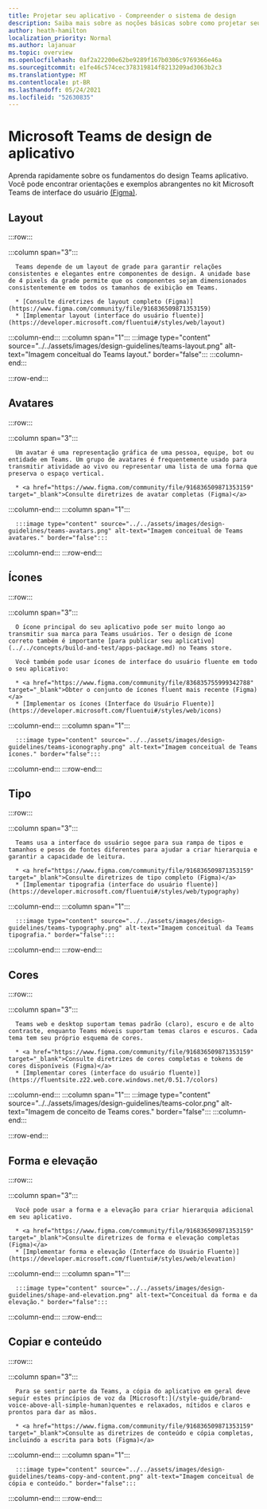 ```yaml
---
title: Projetar seu aplicativo - Compreender o sistema de design
description: Saiba mais sobre as noções básicas sobre como projetar seu aplicativo Microsoft Teams, incluindo layout, esquema de cores e muito mais.
author: heath-hamilton
localization_priority: Normal
ms.author: lajanuar
ms.topic: overview
ms.openlocfilehash: 0af2a22200e62be9289f167b0306c9769366e46a
ms.sourcegitcommit: e1fe46c574cec378319814f8213209ad3063b2c3
ms.translationtype: MT
ms.contentlocale: pt-BR
ms.lasthandoff: 05/24/2021
ms.locfileid: "52630835"
---
```

# <a name="microsoft-teams-app-design-system"></a>Microsoft Teams de design de aplicativo

Aprenda rapidamente sobre os fundamentos do design Teams aplicativo. Você pode encontrar orientações e exemplos abrangentes no kit Microsoft Teams de interface do usuário <a href="https://www.figma.com/community/file/916836509871353159" target="_blank">(Figma)</a>.

## <a name="layout"></a>Layout

:::row:::

   :::column span="3":::

      Teams depende de um layout de grade para garantir relações consistentes e elegantes entre componentes de design. A unidade base de 4 pixels da grade permite que os componentes sejam dimensionados consistentemente em todos os tamanhos de exibição em Teams.

      * [Consulte diretrizes de layout completo (Figma)](https://www.figma.com/community/file/916836509871353159)
      * [Implementar layout (interface do usuário fluente)](https://developer.microsoft.com/fluentui#/styles/web/layout)

   :::column-end:::
   :::column span="1":::
      :::image type="content" source="../../assets/images/design-guidelines/teams-layout.png" alt-text="Imagem conceitual do Teams layout." border="false":::
   :::column-end:::

:::row-end:::

## <a name="avatars"></a>Avatares

:::row:::

   :::column span="3":::

      Um avatar é uma representação gráfica de uma pessoa, equipe, bot ou entidade em Teams. Um grupo de avatares é frequentemente usado para transmitir atividade ao vivo ou representar uma lista de uma forma que preserva o espaço vertical. 

      * <a href="https://www.figma.com/community/file/916836509871353159" target="_blank">Consulte diretrizes de avatar completas (Figma)</a>

   :::column-end:::
   :::column span="1":::

      :::image type="content" source="../../assets/images/design-guidelines/teams-avatars.png" alt-text="Imagem conceitual de Teams avatares." border="false":::

   :::column-end:::
:::row-end:::

## <a name="icons"></a>Ícones

:::row:::

   :::column span="3":::

      O ícone principal do seu aplicativo pode ser muito longo ao transmitir sua marca para Teams usuários. Ter o design de ícone correto também é importante [para publicar seu aplicativo](../../concepts/build-and-test/apps-package.md) no Teams store.

      Você também pode usar ícones de interface do usuário fluente em todo o seu aplicativo:

      * <a href="https://www.figma.com/community/file/836835755999342788" target="_blank">Obter o conjunto de ícones fluent mais recente (Figma)</a>
      * [Implementar os ícones (Interface do Usuário Fluente)](https://developer.microsoft.com/fluentui#/styles/web/icons)

   :::column-end:::
   :::column span="1":::

      :::image type="content" source="../../assets/images/design-guidelines/teams-iconography.png" alt-text="Imagem conceitual de Teams ícones." border="false":::

   :::column-end:::
:::row-end:::

## <a name="type"></a>Tipo

:::row:::

   :::column span="3":::

      Teams usa a interface do usuário segoe para sua rampa de tipos e tamanhos e pesos de fontes diferentes para ajudar a criar hierarquia e garantir a capacidade de leitura.

      * <a href="https://www.figma.com/community/file/916836509871353159" target="_blank">Consulte diretrizes de tipo completo (Figma)</a>
      * [Implementar tipografia (interface do usuário fluente)](https://developer.microsoft.com/fluentui#/styles/web/typography)

   :::column-end:::
   :::column span="1":::

      :::image type="content" source="../../assets/images/design-guidelines/teams-typography.png" alt-text="Imagem conceitual da Teams tipografia." border="false":::

   :::column-end:::
:::row-end:::

## <a name="colors"></a>Cores

:::row:::

   :::column span="3":::

      Teams web e desktop suportam temas padrão (claro), escuro e de alto contraste, enquanto Teams móveis suportam temas claros e escuros. Cada tema tem seu próprio esquema de cores.

      * <a href="https://www.figma.com/community/file/916836509871353159" target="_blank">Consulte diretrizes de cores completas e tokens de cores disponíveis (Figma)</a>
      * [Implementar cores (interface do usuário fluente)](https://fluentsite.z22.web.core.windows.net/0.51.7/colors)

   :::column-end:::
   :::column span="1":::
      :::image type="content" source="../../assets/images/design-guidelines/teams-color.png" alt-text="Imagem de conceito de Teams cores." border="false":::
   :::column-end:::

:::row-end:::

## <a name="shape-and-elevation"></a>Forma e elevação

:::row:::

   :::column span="3":::

      Você pode usar a forma e a elevação para criar hierarquia adicional em seu aplicativo. 

      * <a href="https://www.figma.com/community/file/916836509871353159" target="_blank">Consulte diretrizes de forma e elevação completas (Figma)</a>
      * [Implementar forma e elevação (Interface do Usuário Fluente)](https://developer.microsoft.com/fluentui#/styles/web/elevation)

   :::column-end:::
   :::column span="1":::

      :::image type="content" source="../../assets/images/design-guidelines/shape-and-elevation.png" alt-text="Conceitual da forma e da elevação." border="false":::

   :::column-end:::
:::row-end:::

## <a name="copy-and-content"></a>Copiar e conteúdo

:::row:::

   :::column span="3":::

      Para se sentir parte da Teams, a cópia do aplicativo em geral deve seguir estes princípios de voz da [Microsoft:](/style-guide/brand-voice-above-all-simple-human)quentes e relaxados, nítidos e claros e prontos para dar as mãos.

      * <a href="https://www.figma.com/community/file/916836509871353159" target="_blank">Consulte as diretrizes de conteúdo e cópia completas, incluindo a escrita para bots (Figma)</a>

   :::column-end:::
   :::column span="1":::

      :::image type="content" source="../../assets/images/design-guidelines/teams-copy-and-content.png" alt-text="Imagem conceitual de cópia e conteúdo." border="false":::

   :::column-end:::
:::row-end:::
